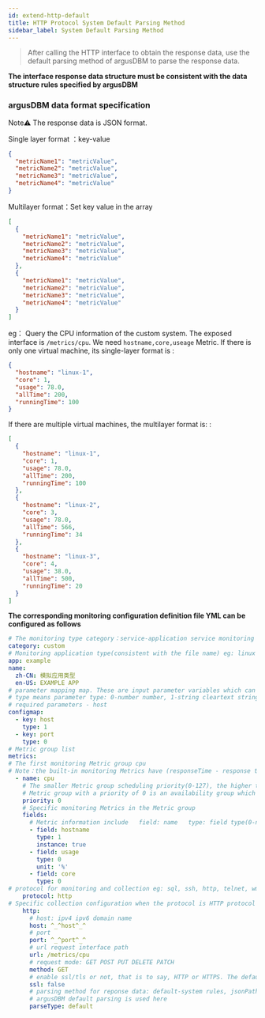 ```yaml
---
id: extend-http-default  
title: HTTP Protocol System Default Parsing Method  
sidebar_label: System Default Parsing Method
---
```

> After calling the HTTP interface to obtain the response data, use the default parsing method of argusDBM to parse the response data.    

**The interface response data structure must be consistent with the data structure rules specified by argusDBM**   

### argusDBM data format specification      
Note⚠️ The response data is JSON format.  

Single layer format ：key-value
```json
{
  "metricName1": "metricValue",
  "metricName2": "metricValue",
  "metricName3": "metricValue",
  "metricName4": "metricValue"
}
```
Multilayer format：Set key value in the array
```json
[
  {
    "metricName1": "metricValue",
    "metricName2": "metricValue",
    "metricName3": "metricValue",
    "metricName4": "metricValue"
  },
  {
    "metricName1": "metricValue",
    "metricName2": "metricValue",
    "metricName3": "metricValue",
    "metricName4": "metricValue"
  }
]
```
eg：
Query the CPU information of the custom system. The exposed interface is `/metrics/cpu`. We need `hostname,core,useage` Metric. 
If there is only one virtual machine, its single-layer format is : 
```json
{
  "hostname": "linux-1",
  "core": 1,
  "usage": 78.0,
  "allTime": 200,
  "runningTime": 100
}
```
If there are multiple virtual machines, the multilayer format is: : 
```json
[
  {
    "hostname": "linux-1",
    "core": 1,
    "usage": 78.0,
    "allTime": 200,
    "runningTime": 100
  },
  {
    "hostname": "linux-2",
    "core": 3,
    "usage": 78.0,
    "allTime": 566,
    "runningTime": 34
  },
  {
    "hostname": "linux-3",
    "core": 4,
    "usage": 38.0,
    "allTime": 500,
    "runningTime": 20
  }
]
```

**The corresponding monitoring configuration definition file YML can be configured as follows**  

```yaml
# The monitoring type category：service-application service monitoring db-database monitoring custom-custom monitoring os-operating system monitoring
category: custom
# Monitoring application type(consistent with the file name) eg: linux windows tomcat mysql aws...
app: example
name:
  zh-CN: 模拟应用类型
  en-US: EXAMPLE APP
# parameter mapping map. These are input parameter variables which can be written to the configuration in form of ^_^host^_^. The system automatically replace variable's value.
# type means parameter type: 0-number number, 1-string cleartext string, 2-secret encrypted string
# required parameters - host
configmap:
  - key: host
    type: 1
  - key: port
    type: 0
# Metric group list
metrics:
# The first monitoring Metric group cpu
# Note：the built-in monitoring Metrics have (responseTime - response time)
  - name: cpu
    # The smaller Metric group scheduling priority(0-127), the higher the priority. After completion of the high priority Metric group collection,the low priority Metric group will then be scheduled. Metric groups with the same priority  will be scheduled in parallel.
    # Metric group with a priority of 0 is an availability group which will be scheduled first. If the collection succeeds, the  scheduling will continue otherwise interrupt scheduling.
    priority: 0
    # Specific monitoring Metrics in the Metric group
    fields:
      # Metric information include   field: name   type: field type(0-number: number, 1-string: string)   nstance: primary key of instance or not   unit: Metric unit
      - field: hostname
        type: 1
        instance: true
      - field: usage
        type: 0
        unit: '%'
      - field: core
        type: 0
# protocol for monitoring and collection eg: sql, ssh, http, telnet, wmi, snmp, sdk
    protocol: http
# Specific collection configuration when the protocol is HTTP protocol
    http:
      # host: ipv4 ipv6 domain name
      host: ^_^host^_^
      # port
      port: ^_^port^_^
      # url request interface path
      url: /metrics/cpu
      # request mode: GET POST PUT DELETE PATCH
      method: GET
      # enable ssl/tls or not, that is to say, HTTP or HTTPS. The default is false
      ssl: false
      # parsing method for reponse data: default-system rules, jsonPath-jsonPath script, website-website availability Metric monitoring
      # argusDBM default parsing is used here
      parseType: default
```
